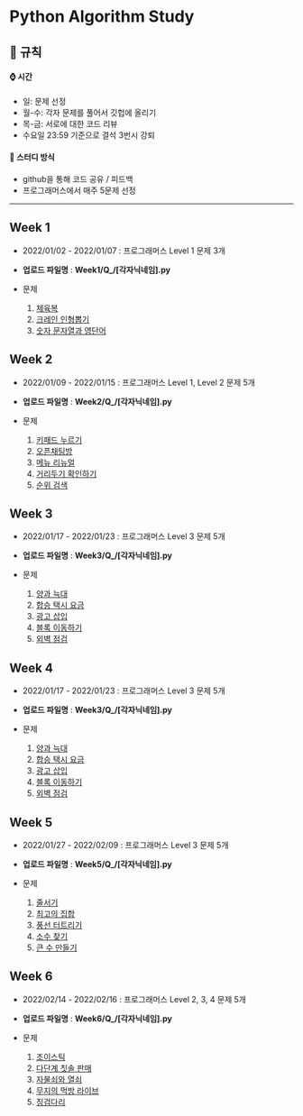 # Python Algorithm Study

## 📝 규칙  

#### ⌚ 시간

- 일: 문제 선정
- 월-수: 각자 문제를 풀어서 깃헙에 올리기
- 목-금: 서로에 대한 코드 리뷰
- 수요일 23:59 기준으로 결석 3번시 강퇴

#### 📝 스터디 방식
- github을 통해 코드 공유 / 피드백
- 프로그래머스에서 매주 5문제 선정

---
## Week 1  

- 2022/01/02 - 2022/01/07  : 프로그래머스 Level 1 문제 3개 

- __업로드 파일명__ : __Week1/Q\_/[각자닉네임].py__ 
- 문제
  1. <a href="https://programmers.co.kr/learn/courses/30/lessons/42862">체육복</a>
  2. <a href="https://programmers.co.kr/learn/courses/30/lessons/64061">크레인 인형뽑기</a>
  3. <a href="https://programmers.co.kr/learn/courses/30/lessons/81301">숫자 문자열과 영단어</a>

## Week 2

- 2022/01/09 - 2022/01/15  : 프로그래머스 Level 1, Level 2 문제 5개 

- __업로드 파일명__ : __Week2/Q\_/[각자닉네임].py__ 
- 문제
  1. <a href="https://programmers.co.kr/learn/courses/30/lessons/67256">키패드 누르기</a>
  2. <a href="https://programmers.co.kr/learn/courses/30/lessons/42888">오픈채팅방</a>
  3. <a href="https://programmers.co.kr/learn/courses/30/lessons/72411">메뉴 리뉴얼</a>
  4. <a href="https://programmers.co.kr/learn/courses/30/lessons/81302">거리두기 확인하기</a>
  5. <a href="https://programmers.co.kr/learn/courses/30/lessons/72412">순위 검색</a>
  

## Week 3

- 2022/01/17 - 2022/01/23  :  프로그래머스 Level 3 문제 5개

- __업로드 파일명__ : __Week3/Q\_/[각자닉네임].py__
- 문제
  1. <a href="https://programmers.co.kr/learn/courses/30/lessons/92343">양과 늑대</a>
  2. <a href="https://programmers.co.kr/learn/courses/30/lessons/72413">합승 택시 요금</a>
  3. <a href="https://programmers.co.kr/learn/courses/30/lessons/72414">광고 삽입</a>
  4. <a href="https://programmers.co.kr/learn/courses/30/lessons/60063">블록 이동하기</a>
  5. <a href="https://programmers.co.kr/learn/courses/30/lessons/60062">외벽 점검</a>

## Week 4

- 2022/01/17 - 2022/01/23  :  프로그래머스 Level 3 문제 5개

- __업로드 파일명__ : __Week3/Q\_/[각자닉네임].py__
- 문제
  1. <a href="https://programmers.co.kr/learn/courses/30/lessons/92343">양과 늑대</a>
  2. <a href="https://programmers.co.kr/learn/courses/30/lessons/72413">합승 택시 요금</a>
  3. <a href="https://programmers.co.kr/learn/courses/30/lessons/72414">광고 삽입</a>
  4. <a href="https://programmers.co.kr/learn/courses/30/lessons/60063">블록 이동하기</a>
  5. <a href="https://programmers.co.kr/learn/courses/30/lessons/60062">외벽 점검</a>

## Week 5

- 2022/01/27 - 2022/02/09  :  프로그래머스 Level 3 문제 5개

- __업로드 파일명__ : __Week5/Q\_/[각자닉네임].py__
- 문제
  1. <a href="https://programmers.co.kr/learn/courses/30/lessons/12936">줄서기</a>
  2. <a href="https://programmers.co.kr/learn/courses/30/lessons/12938">최고의 집합</a>
  3. <a href="https://programmers.co.kr/learn/courses/30/lessons/68646">풍선 터트리기</a>
  4. <a href="https://programmers.co.kr/learn/courses/30/lessons/42839">소수 찾기</a>
  5. <a href="https://programmers.co.kr/learn/courses/30/lessons/42883">큰 수 만들기</a>


## Week 6

- 2022/02/14 - 2022/02/16  :  프로그래머스 Level 2, 3, 4 문제 5개

- __업로드 파일명__ : __Week6/Q\_/[각자닉네임].py__
- 문제
  1. <a href="https://programmers.co.kr/learn/courses/30/lessons/42860">조이스틱</a>
  2. <a href="https://programmers.co.kr/learn/courses/30/lessons/77486">다단계 칫솔 판매</a>
  3. <a href="https://programmers.co.kr/learn/courses/30/lessons/60059">자물쇠와 열쇠</a>
  4. <a href="https://programmers.co.kr/learn/courses/30/lessons/42891">무지의 먹방 라이브</a>
  5. <a href="https://programmers.co.kr/learn/courses/30/lessons/43236">징검다리</a>


